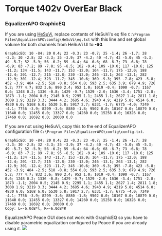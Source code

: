 # Torque t402v OverEar Black
### EqualizerAPO GraphicEQ
If you are using [HeSuVi](https://sourceforge.net/projects/hesuvi/), replace contents of HeSuVi's eq file `C:\Program Files\EqualizerAPO\config\HeSuVi\eq.txt` with this line and set global volume for both channels from HeSuVi UI to **-60**.
```
GraphicEQ: 10 -84; 20 0.4; 22 -0.3; 23 -0.7; 25 -1.4; 26 -1.7; 28 -2.3; 30 -2.8; 32 -3.3; 35 -3.9; 37 -4.2; 40 -4.7; 42 -5.0; 45 -5.3; 49 -5.7; 52 -5.9; 56 -6.2; 59 -6.4; 64 -6.6; 68 -6.7; 73 -6.8; 78 -6.9; 83 -7.2; 89 -7.8; 95 -8.5; 102 -9.4; 109 -10.0; 117 -10.6; 125 -11.2; 134 -11.5; 143 -11.7; 153 -12.0; 164 -11.7; 175 -12.0; 188 -12.4; 201 -12.7; 215 -12.8; 230 -13.0; 246 -13.1; 263 -13.1; 282 -12.9; 301 -12.4; 323 -11.7; 345 -10.6; 369 -9.3; 395 -7.8; 423 -5.8; 452 -3.9; 484 -2.5; 518 -0.8; 554 0.8; 593 2.5; 635 3.9; 679 4.9; 726 5.2; 777 4.7; 832 3.6; 890 2.4; 952 1.0; 1019 -0.4; 1090 -0.7; 1167 0.6; 1248 0.2; 1336 -0.8; 1429 -0.7; 1529 -2.0; 1636 -3.4; 1751 -2.8; 1873 -1.1; 2004 0.5; 2145 0.9; 2295 1.1; 2455 1.1; 2627 1.4; 2811 1.8; 3008 1.9; 3219 3.3; 3444 4.2; 3685 4.6; 3943 4.9; 4219 5.8; 4514 6.0; 4830 6.0; 5168 6.0; 5530 5.8; 5917 2.7; 6331 -1.7; 6775 -4.0; 7249 -4.1; 7756 -3.9; 8299 -3.6; 8880 -1.8; 9502 0.0; 10167 0.0; 10879 0.0; 11640 0.0; 12455 0.0; 13327 0.0; 14260 0.0; 15258 0.0; 16326 0.0; 17469 0.0; 18692 0.0; 20000 0.0
```
If you are not using HeSuVi, copy this to the end of EqualizerAPO configuration file `C:\Program Files\EqualizerAPO\config\config.txt`.
```
GraphicEQ: 10 -84; 20 0.4; 22 -0.3; 23 -0.7; 25 -1.4; 26 -1.7; 28 -2.3; 30 -2.8; 32 -3.3; 35 -3.9; 37 -4.2; 40 -4.7; 42 -5.0; 45 -5.3; 49 -5.7; 52 -5.9; 56 -6.2; 59 -6.4; 64 -6.6; 68 -6.7; 73 -6.8; 78 -6.9; 83 -7.2; 89 -7.8; 95 -8.5; 102 -9.4; 109 -10.0; 117 -10.6; 125 -11.2; 134 -11.5; 143 -11.7; 153 -12.0; 164 -11.7; 175 -12.0; 188 -12.4; 201 -12.7; 215 -12.8; 230 -13.0; 246 -13.1; 263 -13.1; 282 -12.9; 301 -12.4; 323 -11.7; 345 -10.6; 369 -9.3; 395 -7.8; 423 -5.8; 452 -3.9; 484 -2.5; 518 -0.8; 554 0.8; 593 2.5; 635 3.9; 679 4.9; 726 5.2; 777 4.7; 832 3.6; 890 2.4; 952 1.0; 1019 -0.4; 1090 -0.7; 1167 0.6; 1248 0.2; 1336 -0.8; 1429 -0.7; 1529 -2.0; 1636 -3.4; 1751 -2.8; 1873 -1.1; 2004 0.5; 2145 0.9; 2295 1.1; 2455 1.1; 2627 1.4; 2811 1.8; 3008 1.9; 3219 3.3; 3444 4.2; 3685 4.6; 3943 4.9; 4219 5.8; 4514 6.0; 4830 6.0; 5168 6.0; 5530 5.8; 5917 2.7; 6331 -1.7; 6775 -4.0; 7249 -4.1; 7756 -3.9; 8299 -3.6; 8880 -1.8; 9502 0.0; 10167 0.0; 10879 0.0; 11640 0.0; 12455 0.0; 13327 0.0; 14260 0.0; 15258 0.0; 16326 0.0; 17469 0.0; 18692 0.0; 20000 0.0
Copy: L=-6.0dB*l, R=-6.0dB*R
```
EqualizerAPO Peace GUI does not work with GraphicEQ so you have to disable parametric equalization configured by Peace if you are already using it.
![](https://raw.githubusercontent.com/jaakkopasanen/AutoEq/master/results/Headphone.com/innerfidelity/onear/Torque%20t402v%20OverEar%20Black/Torque%20t402v%20OverEar%20Black.png)
